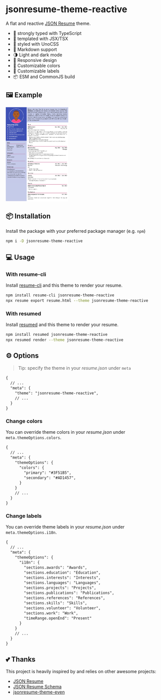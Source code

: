 # jsonresume-theme-reactive

A flat and reactive [JSON Resume](https://jsonresume.org/) theme.

- 🤖 strongly typed with TypeScript
- 📑 templated with JSX/TSX
- 💅 styled with UnoCSS
- 📄 Markdown support
- 🌗 Light and dark mode
- 📱 Responsive design
- 🎨 Customizable colors
- 💬 Customizable labels
- 📦 ESM and CommonJS build

## 🖼️ Example

<img src="/.github/assets/example-resume.png" alt="Example Resume" width="198" height="297"  />

## 📦 Installation

Install the package with your preferred package manager (e.g. `npm`)

```sh
npm i -D jsonresume-theme-reactive
```

## 💻 Usage

### With resume-cli

Install [resume-cli](https://github.com/jsonresume/resume-cli) and this theme to render your resume.

```sh
npm install resume-cli jsonresume-theme-reactive
npx resume export resume.html --theme jsonresume-theme-reactive
```

### With resumed

Install [resumed](https://github.com/rbardini/resumed) and this theme to render your resume.

```sh
npm install resumed jsonresume-theme-reactive
npx resumed render --theme jsonresume-theme-reactive
```

## ⚙️ Options

> Tip: specify the theme in your _resume.json_ under `meta`

```jsonc
{
  // ...
  "meta": {
    "theme": "jsonresume-theme-reactive",
    // ...
  }
}
```

### Change colors

You can override theme colors in your _resume.json_ under `meta.themeOptions.colors`.

```jsonc
{
  // ...
  "meta": {
    "themeOptions": {
      "colors": {
        "primary": "#3F51B5",
        "secondary": "#AD1457",
      }
    }
    // ...
  }
}
```

### Change labels

You can override theme labels in your _resume.json_ under `meta.themeOptions.i18n`.

```jsonc
{
  // ...
  "meta": {
    "themeOptions": {
      "i18n": {
        "sections.awards": "Awards",
        "sections.education": "Education",
        "sections.interests": "Interests",
        "sections.languages": "Languages",
        "sections.projects": "Projects",
        "sections.publications": "Publications",
        "sections.references": "References",
        "sections.skills": "Skills",
        "sections.volunteer": "Volunteer",
        "sections.work": "Work",
        "timeRange.openEnd": "Present"
      }
    }
    // ...
  }
}
```

## 💕 Thanks

This project is heavily inspired by and relies on other awesome projects:

- [JSON Resume](https://jsonresume.org/)
- [JSON Resume Schema](https://github.com/jsonresume/resume-schema)
- [jsonresume-theme-even](https://github.com/rbardini/jsonresume-theme-even)
